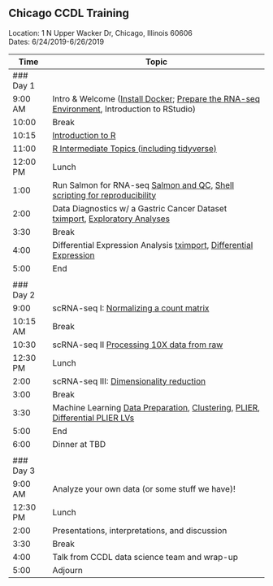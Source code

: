 ## Chicago CCDL Training

Location: 1 N Upper Wacker Dr, Chicago, Illinois 60606  
Dates: 6/24/2019-6/26/2019

| Time      | Topic                                          |
|-----------|------------------------------------------------|
| ### Day 1 |                                                |
| 9:00 AM   | Intro & Welcome ([Install Docker](https://github.com/AlexsLemonade/training-modules/blob/master/docker-install/README.md); [Prepare the RNA-seq Environment](https://github.com/AlexsLemonade/RNA-Seq-Exercises/blob/master/README.md), Introduction to RStudio)
| 10:00   | Break                                            |
| 10:15   | [Introduction to R](https://alexslemonade.github.io/training-modules/intro-to-R-tidyverse/01-intro_to_r.nb.html)                                |
| 11:00   | [R Intermediate Topics (including tidyverse)](https://alexslemonade.github.io/training-modules/intro-to-R-tidyverse/02-intro_to_tidyverse.nb.html)      |
| 12:00 PM  | Lunch                                          |
| 1:00      | Run Salmon for RNA-seq [Salmon and QC](https://github.com/AlexsLemonade/training-modules/blob/master/RNA-seq/01-download_qc_quant.md), [Shell scripting for reproducibility](https://github.com/AlexsLemonade/training-modules/blob/master/RNA-seq/02-reproducibility_cmdline.md)            |
| 2:00      | Data Diagnostics w/ a Gastric Cancer Dataset [tximport](https://alexslemonade.github.io/training-modules/RNA-seq/03-gastric_cancer_tximport.nb.html), [Exploratory Analyses](https://alexslemonade.github.io/training-modules/RNA-seq/04-gastric_cancer_exploratory.nb.html) |
| 3:30      | Break                                          |
| 4:00   | Differential Expression Analysis [tximport](https://github.com/AlexsLemonade/training-modules/blob/master/RNA-seq/05-nb_cell_line_tximport.md), [Differential Expression](https://alexslemonade.github.io/training-modules/RNA-seq/06-nb_cell_line_DESeq2.nb.html)               |
| 5:00      | End                                            |
|           |                                                |
| ### Day 2 |                                                |
| 9:00     | scRNA-seq I: [Normalizing a count matrix](https://alexslemonade.github.io/training-modules/scRNA-seq/01-normalizing_scRNA-seq.nb.html)             |
| 10:15 AM  | Break                                          |
| 10:30     | scRNA-seq II [Processing 10X data from raw](https://github.com/AlexsLemonade/training-modules/blob/master/scRNA-seq/02-tag-based_pre-processing_scRNA-seq.md)                 |
| 12:30 PM  | Lunch                                          |
| 2:00      | scRNA-seq III: [Dimensionality reduction](https://alexslemonade.github.io/training-modules/scRNA-seq/03-dimension_reduction_scRNA-seq.nb.html)                                  |
| 3:00      | Break                                          |
| 3:30      | Machine Learning [Data Preparation](https://alexslemonade.github.io/training-modules/machine-learning/01-medulloblastoma_data_prep.nb.html), [Clustering](https://alexslemonade.github.io/training-modules/machine-learning/02-medulloblastoma_clustering.nb.html), [PLIER](https://alexslemonade.github.io/training-modules/machine-learning/03-medulloblastoma_PLIER.nb.html), [Differential PLIER LVs](https://alexslemonade.github.io/training-modules/machine-learning/04-medulloblastoma_LV_differences.nb.html)  
| 5:00      | End                                            |
| 6:00      | Dinner at TBD                                  |
|           |                                                |
| ### Day 3 |                                                |
| 9:00 AM   | Analyze your own data (or some stuff we have)!                         |
| 12:30 PM  | Lunch                                          |
| 2:00      | Presentations, interpretations, and discussion |
| 3:30      | Break                                          |
| 4:00      | Talk from CCDL data science team and wrap-up   |
| 5:00      | Adjourn                                        |
